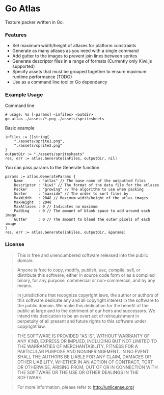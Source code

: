 Go Atlas
========

Texture packer written in Go.

### Features

* Set maximum width/height of atlases for platform constraints
* Generate as many atlases as you need with a single command
* Add gutter to the images to prevent join lines between sprites
* Generate descriptor files in a range of formats (Currently only Kiwi.js supported)
* Specify assets that must be grouped together to ensure maximum runtime performance (TODO)
* Use as a command line tool or Go dependancy

### Example Usage

Command line
```
# usage: %s [-params] <infiles> <outdir>
go-atlas ./assets/*.png ./assets/spritesheets
```

Basic example
```
inFiles := []string{
	"./assets/sprite1.png",
	"./assets/sprite2.png"
}
outputDir := "./assets/spritesheets"
res, err := atlas.Generate(inFiles, outputDir, nil)
```

You can pass params to the Generate function
```
params := atlas.GenerateParams {
	Name   	   : "atlas" // The base name of the outputted files
	Descriptor : "kiwi" // The format of the data file for the atlases
	Packer     : "growing" // The algorithm to use when packing
	Sorter	   : "maxside" // The order to sort files by
	MaxWidth   : 2048 // Maximum width/height of the atlas images
	MaxHeight  : 2048 
	MaxAtlases : 0 // Indicates no maximum
	Padding    : 0 // The amount of blank space to add around each image
	Gutter     : 0 // The amount to bleed the outer pixels of each image
}
res, err := atlas.Generate(inFiles, outputDir, &params)
```

### License

> This is free and unencumbered software released into the public domain.

> Anyone is free to copy, modify, publish, use, compile, sell, or
distribute this software, either in source code form or as a compiled
binary, for any purpose, commercial or non-commercial, and by any
means.

> In jurisdictions that recognize copyright laws, the author or authors
of this software dedicate any and all copyright interest in the
software to the public domain. We make this dedication for the benefit
of the public at large and to the detriment of our heirs and
successors. We intend this dedication to be an overt act of
relinquishment in perpetuity of all present and future rights to this
software under copyright law.

> THE SOFTWARE IS PROVIDED "AS IS", WITHOUT WARRANTY OF ANY KIND,
EXPRESS OR IMPLIED, INCLUDING BUT NOT LIMITED TO THE WARRANTIES OF
MERCHANTABILITY, FITNESS FOR A PARTICULAR PURPOSE AND NONINFRINGEMENT.
IN NO EVENT SHALL THE AUTHORS BE LIABLE FOR ANY CLAIM, DAMAGES OR
OTHER LIABILITY, WHETHER IN AN ACTION OF CONTRACT, TORT OR OTHERWISE,
ARISING FROM, OUT OF OR IN CONNECTION WITH THE SOFTWARE OR THE USE OR
OTHER DEALINGS IN THE SOFTWARE.

> For more information, please refer to <http://unlicense.org/>